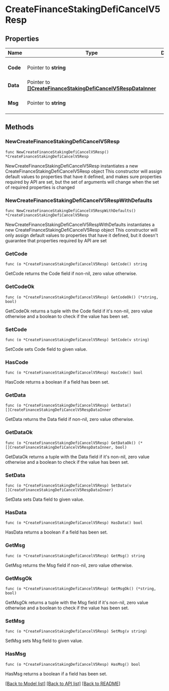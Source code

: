 # CreateFinanceStakingDefiCancelV5Resp

## Properties

Name | Type | Description | Notes
------------ | ------------- | ------------- | -------------
**Code** | Pointer to **string** |  | [optional] [default to ""]
**Data** | Pointer to [**[]CreateFinanceStakingDefiCancelV5RespDataInner**](CreateFinanceStakingDefiCancelV5RespDataInner.md) |  | [optional] 
**Msg** | Pointer to **string** |  | [optional] [default to ""]

## Methods

### NewCreateFinanceStakingDefiCancelV5Resp

`func NewCreateFinanceStakingDefiCancelV5Resp() *CreateFinanceStakingDefiCancelV5Resp`

NewCreateFinanceStakingDefiCancelV5Resp instantiates a new CreateFinanceStakingDefiCancelV5Resp object
This constructor will assign default values to properties that have it defined,
and makes sure properties required by API are set, but the set of arguments
will change when the set of required properties is changed

### NewCreateFinanceStakingDefiCancelV5RespWithDefaults

`func NewCreateFinanceStakingDefiCancelV5RespWithDefaults() *CreateFinanceStakingDefiCancelV5Resp`

NewCreateFinanceStakingDefiCancelV5RespWithDefaults instantiates a new CreateFinanceStakingDefiCancelV5Resp object
This constructor will only assign default values to properties that have it defined,
but it doesn't guarantee that properties required by API are set

### GetCode

`func (o *CreateFinanceStakingDefiCancelV5Resp) GetCode() string`

GetCode returns the Code field if non-nil, zero value otherwise.

### GetCodeOk

`func (o *CreateFinanceStakingDefiCancelV5Resp) GetCodeOk() (*string, bool)`

GetCodeOk returns a tuple with the Code field if it's non-nil, zero value otherwise
and a boolean to check if the value has been set.

### SetCode

`func (o *CreateFinanceStakingDefiCancelV5Resp) SetCode(v string)`

SetCode sets Code field to given value.

### HasCode

`func (o *CreateFinanceStakingDefiCancelV5Resp) HasCode() bool`

HasCode returns a boolean if a field has been set.

### GetData

`func (o *CreateFinanceStakingDefiCancelV5Resp) GetData() []CreateFinanceStakingDefiCancelV5RespDataInner`

GetData returns the Data field if non-nil, zero value otherwise.

### GetDataOk

`func (o *CreateFinanceStakingDefiCancelV5Resp) GetDataOk() (*[]CreateFinanceStakingDefiCancelV5RespDataInner, bool)`

GetDataOk returns a tuple with the Data field if it's non-nil, zero value otherwise
and a boolean to check if the value has been set.

### SetData

`func (o *CreateFinanceStakingDefiCancelV5Resp) SetData(v []CreateFinanceStakingDefiCancelV5RespDataInner)`

SetData sets Data field to given value.

### HasData

`func (o *CreateFinanceStakingDefiCancelV5Resp) HasData() bool`

HasData returns a boolean if a field has been set.

### GetMsg

`func (o *CreateFinanceStakingDefiCancelV5Resp) GetMsg() string`

GetMsg returns the Msg field if non-nil, zero value otherwise.

### GetMsgOk

`func (o *CreateFinanceStakingDefiCancelV5Resp) GetMsgOk() (*string, bool)`

GetMsgOk returns a tuple with the Msg field if it's non-nil, zero value otherwise
and a boolean to check if the value has been set.

### SetMsg

`func (o *CreateFinanceStakingDefiCancelV5Resp) SetMsg(v string)`

SetMsg sets Msg field to given value.

### HasMsg

`func (o *CreateFinanceStakingDefiCancelV5Resp) HasMsg() bool`

HasMsg returns a boolean if a field has been set.


[[Back to Model list]](../README.md#documentation-for-models) [[Back to API list]](../README.md#documentation-for-api-endpoints) [[Back to README]](../README.md)


